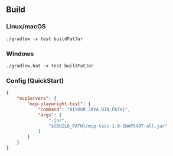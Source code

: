 ## Build
### Linux/macOS
```shell
./gradlew -x test buildFatJar
```
### Windows
```shell
./gradlew.bat -x test buildFatJar
```

### Config (QuickStart)
```json
{
    "mcpServers": {
        "mcp-playwright-test": {
            "command": "${YOUR_JAVA_BIN_PATH}",
            "args": [
                "-jar",
                "${BUILD_PATH}/mcp-test-1.0-SNAPSHOT-all.jar"
            ]
        }
    }
}
```